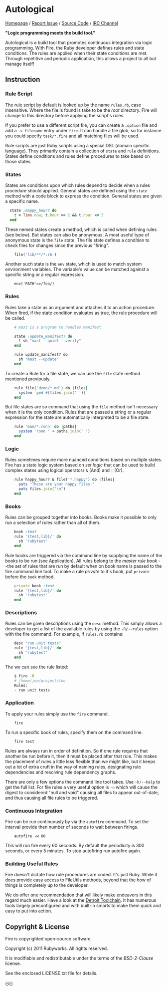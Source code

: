 # Autological

[Homepage](http://rubyworks.github.com/fire) /
[Report Issue](http://github.com/rubyworks/fire/issues) /
[Source Code](http://github.com/rubyworks/fire) /
[IRC Channel](http://chat.us.freenode.net/rubyworks)

**"Logic programming meets the build tool."**

Autological is a build tool that promotes continuous integration via logic
programming. With Fire, the Ruby developer defines rules and state
conditions. The rules are applied when their state conditions are
met. Through repetitive and periodic application, this allows a 
project to all but manage itself!


## Instruction

### Rule Script

The rule script by default is looked up by the name `rules.rb`, case
insensitive. Where the file is found is take to be the *root* directory.
Fire will change to this directory before applying the script's rules.

If you prefer to use a different script file, you can create a `.option`
file and add a `-s filename` entry under `fire`. It can handle a file glob,
so for instance you could specify `task/*.fire` and all matching files will
be used.

Rule scripts are just Ruby scripts using a special DSL (domain specific
language). They primarily contain a collection of `state` and `rule`
definitions. States define conditions and rules define procedures to
take based on those states.

### States

States are  conditions upon which rules depend to decide when a
rules procedure should applied. General states are defined using the
`state` method with a code block to express the condition. General
states are given a specific name.

```ruby
  state :happy_hour? do
    t = Time.now; t.hour >= 2 && t.hour <= 3
  end
```

These nemed states create a method, which is called when
defining rules (see below). But states can also be anonymous.
A most useful type of anonymous state is the `file` state. The 
file state defines a condition to check files for changes since
the previous "firing".

```ruby
    file('lib/**/*.rb')
```

Another such state is the `env` state, which is used to match
system environment variables. The variable's value can be matched
against a specific string or a regular expression.

```
    env('PATH'=>/foo/)
```

### Rules

Rules take a state as an argument and attaches it to an action
procedure. When fired, if the state condition evaluates as true,
the rule procedure will be called.

```ruby
    # mast is a program to handles manifest

    state :update_manifest? do
      ! sh "mast --quiet --verify"
    end

    rule update_manifest? do
      sh "mast --update"
    end
```

To create a Rule for a file state, we can use the `file` state
method mentioned previously.

```ruby
    rule file('demo/*.md') do |files|
      system `qed #{files.join(' ')}`
    end
```

But file states are so command that using the `file` method isn't 
necessary when it is the only condition. Rules that are passed
a string or a regular expression for the state are automatically
interpreted to be a file state.

```ruby
    rule 'man/*.ronn' do |paths|
      system 'ronn ' + paths.join(' ')
    end
```

### Logic

Rules sometimes require more nuanced conditions based on multiple states. 
Fire has a state logic system based on *set logic* that can be used
to build complex states using logical operators `&` (And) and `|` (Or).

```ruby
    rule happy_hour? & file('*.happy') do |files|
      puts "These are your happy files:"
      puts files.join("\n")
    end
```

### Books

Rules can be grouped together into books. Books make it possible to
only run a selection of rules rather than all of them.

```ruby
    book :test
    rule '{test,lib}/' do
      sh 'rubytest'
    end
```

Rule books are triggered via the command line by supplying the name
of the books to be run (see Application). All rules belong to the *master
rule book* --the set of rules that are run by default when on book
name is passed to the fire command line tool. To make a rule *private*
to it's book, put `private` before the `book` method.

```ruby
    private book :test
    rule '{test,lib}/' do
      sh 'rubytest'
    end
```


### Descriptions

Rules can be given descriptions using the `desc` method. This simply allows
a developer to get a list of the available rules by using the `-R/--rules`
option with the fire command. For example, if `rules.rb` contains:

```ruby
    desc "run unit tests"
    rule '{test,lib}/' do
      sh "rubytest"
    end
```

The we can see the rule listed:

```sh
    $ fire -R
    # /home/joe/project/foo
    Rules:
    - run unit tests
```

### Application

To apply your rules simply use the `fire` command.

```
    fire
```

To run a specific book of rules, specify them on the command line.

```
    fire test
```

Rules are always run in order of definition. So if one rule requires
that another be run before it, then it must be placed after that rule.
This makes the placement of rules a little less flexible than we might
like, but it keeps out a lot of extra cruft in the way of naming rules,
designating rule dependencies and resolving rule dependency graphs.

There are only a few options the command line tool takes. Use `-h/--help`
to get the full list. For file rules a very useful option is `-n` which
will cause the digest to considered "null and void" causing all files to
appear out-of-date, and thus causing all file rules to be triggered.


### Continuous Integration

Fire can be run continuously by via the `autofire` command. To set the 
interval provide then number of seconds to wait between firings.

```
    autofire -w 60
```

This will run fire every 60 seconds. By default the periodicity is 300
seconds, or every 5 minutes. To stop autofiring run autofire again.


### Building Useful Rules

Fire doesn't dictate how rule procedures are coded. It's just Ruby. While it
does provide easy access to FileUtils methods, beyond that the how of things
is completely up to the developer.

We do offer one recommendation that will likely make endeavors in this regard
much easier. Have a look at the [Detroit Toolchain](http://rubyworks.github.com/detroit).
It has numerous tools largely preconfigured and with built-in smarts to make
them quick and easy to put into action.


## Copyright & License

Fire is copyrighted open-source software.

  Copyright (c) 2011 Rubyworks. All rights reserved.

It is modifiable and redistributable under the terms of the *BSD-2-Clause* license.

See the enclosed LICENSE.txt file for details.

(火)
